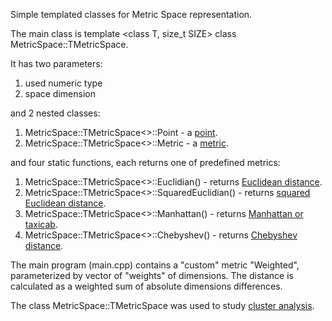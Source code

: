 Simple templated classes for Metric Space representation. 

The main class is template <class T, size_t SIZE> class MetricSpace::TMetricSpace.

It has two parameters:

1. used numeric type
2. space dimension 

and 2 nested classes:

1. MetricSpace::TMetricSpace<>::Point - a [point](https://en.wikipedia.org/wiki/Point_(geometry)).
2. MetricSpace::TMetricSpace<>::Metric - a [metric](https://en.wikipedia.org/wiki/Metric).

and four static functions, each returns one of predefined metrics: 

1.  MetricSpace::TMetricSpace<>::Euclidian() - returns [Euclidean distance](https://en.wikipedia.org/wiki/Euclidean_distance).
2.  MetricSpace::TMetricSpace<>::SquaredEuclidian() - returns [squared Euclidean distance](https://en.wikipedia.org/wiki/Euclidean_space).
3.  MetricSpace::TMetricSpace<>::Manhattan() - returns [Manhattan or taxicab](https://en.wikipedia.org/wiki/Taxicab_geometry).
4.  MetricSpace::TMetricSpace<>::Chebyshev() - returns [Chebyshev distance](https://en.wikipedia.org/wiki/Chebyshev_distance).
  

The main program (main.cpp) contains a "custom" metric "Weighted", parameterized by vector of "weights" of dimensions. The distance is calculated as a weighted sum of absolute dimensions differences.

The class MetricSpace::TMetricSpace was used to study [cluster analysis](https://en.wikipedia.org/wiki/Cluster_analysis).